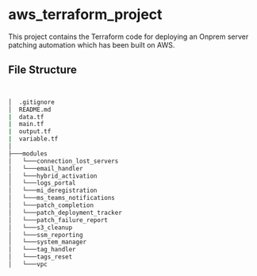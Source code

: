 # aws_terraform_project

This project contains the Terraform code for deploying an Onprem server patching automation which has been built on AWS.

## File Structure

```bash


│  .gitignore
│  README.md
|  data.tf
|  main.tf
|  output.tf
|  variable.tf
│
├───modules
│   └───connection_lost_servers
│   └───email_handler
│   └───hybrid_activation
│   └───logs_portal
│   └───mi_deregistration
│   └───ms_teams_notifications
│   └───patch_completion
│   └───patch_deployment_tracker
│   └───patch_failure_report
│   └───s3_cleanup
│   └───ssm_reporting
│   └───system_manager
│   └───tag_handler
│   └───tags_reset
│   └───vpc

